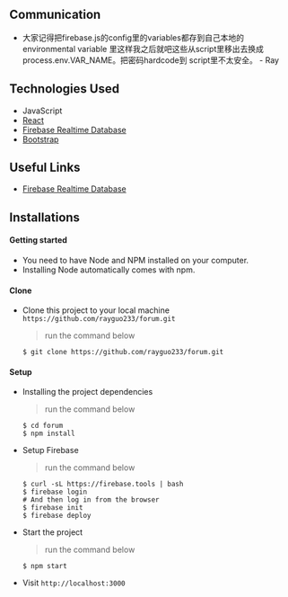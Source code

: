 ## Communication

* 大家记得把firebase.js的config里的variables都存到自己本地的environmental variable
里这样我之后就吧这些从script里移出去换成process.env.VAR_NAME。把密码hardcode到
script里不太安全。  - Ray

## Technologies Used

- JavaScript
- [React](https://reactjs.org)
- [Firebase Realtime Database](https://firebase.google.com/docs/database)
- [Bootstrap](https://getbootstrap.com/)

## Useful Links

- [Firebase Realtime Database](https://firebase.google.com/docs/database/web/structure-data?authuser=0)

## Installations

#### Getting started

- You need to have Node and NPM installed on your computer.
- Installing Node automatically comes with npm.

#### Clone

- Clone this project to your local machine `https://github.com/rayguo233/forum.git`
  > run the command below
  ```
  $ git clone https://github.com/rayguo233/forum.git
  ```

#### Setup

- Installing the project dependencies
  > run the command below
  ```shell
  $ cd forum
  $ npm install
  ```
- Setup Firebase  
  > run the command below
  ```shell
  $ curl -sL https://firebase.tools | bash
  $ firebase login
  # And then log in from the browser
  $ firebase init
  $ firebase deploy
  ```
- Start the project
  > run the command below
  ```shell
  $ npm start
  ```
- Visit `http://localhost:3000` 
